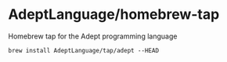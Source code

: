 # AdeptLanguage/homebrew-tap
Homebrew tap for the Adept programming language

```
brew install AdeptLanguage/tap/adept --HEAD
```
